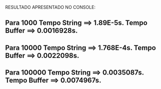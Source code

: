 RESULTADO APRESENTADO NO CONSOLE:

Para 1000
Tempo String ==> 1.89E-5s.
Tempo Buffer ==> 0.0016928s.
-------------------------------------------------
Para 10000
Tempo String ==> 1.768E-4s.
Tempo Buffer ==> 0.0022098s.
-------------------------------------------------
Para 100000
Tempo String ==> 0.0035087s.
Tempo Buffer ==> 0.0074967s.
-------------------------------------------------
